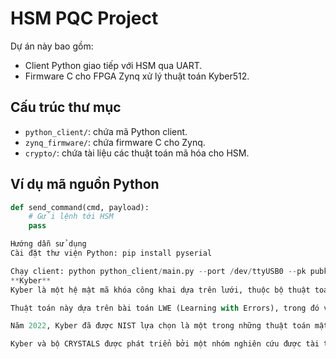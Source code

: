 # HSM PQC Project

Dự án này bao gồm:

- Client Python giao tiếp với HSM qua UART.
- Firmware C cho FPGA Zynq xử lý thuật toán Kyber512.

## Cấu trúc thư mục

- `python_client/`: chứa mã Python client.
- `zynq_firmware/`: chứa firmware C cho Zynq.
- `crypto/`: chứa tài liệu các thuật toán mã hóa cho HSM.

## Ví dụ mã nguồn Python

```python
def send_command(cmd, payload):
    # Gửi lệnh tới HSM
    pass

Hướng dẫn sử dụng
Cài đặt thư viện Python: pip install pyserial

Chạy client: python python_client/main.py --port /dev/ttyUSB0 --pk pubkey.bin --encapsulate
**Kyber**
Kyber là một hệ mật mã khóa công khai dựa trên lưới, thuộc bộ thuật toán CRYSTALS (Cryptographic Suite for Algebraic Lattices). Đây là cơ chế đóng gói khóa (Key Encapsulation Mechanism – KEM) có khả năng chống lại các cuộc tấn công từ máy tính lượng tử. Kyber sử dụng cấu trúc toán học của lưới như một nguyên thủy mật mã và nổi bật nhờ tốc độ xử lý nhanh hơn so với các hệ mật mã khóa công khai truyền thống như RSA.

Thuật toán này dựa trên bài toán LWE (Learning with Errors), trong đó việc rút ra thông tin bí mật từ các hệ phương trình tuyến tính có nhiễu là cực kỳ khó, đảm bảo tính bảo mật cao. LWE hiện cũng được ứng dụng trong học máy và lý thuyết mật mã.

Năm 2022, Kyber đã được NIST lựa chọn là một trong những thuật toán mật mã hậu lượng tử tiêu chuẩn. Ba biến thể của Kyber gồm Kyber-512, Kyber-768 và Kyber-1024, được thiết kế với các mức độ an toàn khác nhau.

Kyber và bộ CRYSTALS được phát triển bởi một nhóm nghiên cứu được tài trợ bởi Liên minh Châu Âu và một số chính phủ châu Âu. Tuy nhiên, vào tháng 2 năm 2023, các nhà nghiên cứu tại Viện Công nghệ Hoàng gia Thụy Điển đã công bố một cuộc tấn công kênh bên thành công vào Kyber, sử dụng kỹ thuật học sâu để khai thác thông tin từ việc thực thi thuật toán.
